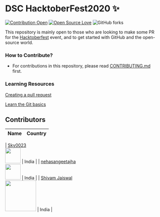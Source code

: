 # DSC HacktoberFest2020 :sparkles:


[![Contribution Open](https://img.shields.io/badge/contributions-welcome-brightgreen.svg?style=flat)](https://github.com/dscigdtuw/DSC-HacktoberFest2020/blob/main/CONTRIBUTING.md)
[![Open Source Love](https://badges.frapsoft.com/os/v1/open-source.svg?v=103)](https://github.com/dscigdtuw/DSC-HacktoberFest2020/issues)
![GitHub forks](https://img.shields.io/github/forks/dscigdtuw/ZerotoHero)

This repository is mainly open to those who are looking to make some PR for the [Hacktoberfest](https://hacktoberfest.digitalocean.com/) event, and to get started with GitHub and the open-source world.


### How to Contribute?
- For contributions in this repository, please read [CONTRIBUTING.md](https://github.com/dscigdtuw/DSC-HacktoberFest2020/blob/main/CONTRIBUTING.md) first.

### Learning Resources

[Creating a pull request](https://services.github.com/on-demand/intro-to-github/create-pull-request)

[Learn the Git basics](https://try.github.io)

## Contributors

| Name                                                                                                                               | Country               |
|------------------------------------------------------------------------------------------------------------------------------------|-----------------------|

| [Sky0023](https://github.com/Sky0023/) <br> <img src="https://github.com/Sky0023.png" width="50" height="50">   | India      |
| [nehasangeetajha](https://github.com/nehasangeetajha/) <br> <img src="https://github.com/nehasangeetajha.png" width="50" height="50">   | India      |
| [Shivam Jaiswal](https://github.com/shivamjaiswal64/) <br> <img src="https://github.com/shivamjaiswal64.png" width="100" height="100"> | India |

